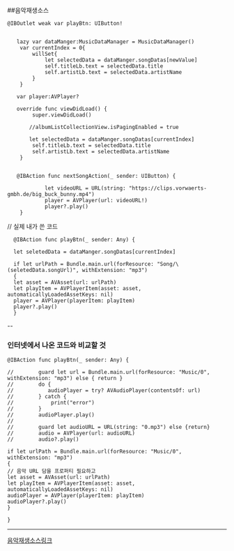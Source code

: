 ##음악재생소스


	@IBOutlet weak var playBtn: UIButton!
	    
	   
	   lazy var dataManger:MusicDataManager = MusicDataManager()
	    var currentIndex = 0{
	        willSet{
	            let selectedData = dataManger.songDatas[newValue]
	            self.titleLb.text = selectedData.title
	            self.artistLb.text = selectedData.artistName
	        }
	    }
	    
	   var player:AVPlayer?
	    
	   override func viewDidLoad() {
	        super.viewDidLoad()
	    
	       //albumListCollectionView.isPagingEnabled = true
	        
	       let selectedData = dataManger.songDatas[currentIndex]
	        self.titleLb.text = selectedData.title
	        self.artistLb.text = selectedData.artistName
	    }
	
	   
	   @IBAction func nextSongAction(_ sender: UIButton) {
	   
	            let videoURL = URL(string: "https://clips.vorwaerts-gmbh.de/big_buck_bunny.mp4")
	            player = AVPlayer(url: videoURL!)
	            player?.play()
	    }
	    
  // 실제 내가 쓴 코드
  
      @IBAction func playBtn(_ sender: Any) {
  
      let seletedData = dataManger.songDatas[currentIndex]
      
      if let urlPath = Bundle.main.url(forResource: "Song/\(seletedData.songUrl)", withExtension: "mp3")
      {
      let asset = AVAsset(url: urlPath)
      let playItem = AVPlayerItem(asset: asset, automaticallyLoadedAssetKeys: nil)
      player = AVPlayer(playerItem: playItem)
      player?.play()
      }
      
--

### 인터넷에서 나온 코드와 비교할 것

	@IBAction func playBtn(_ sender: Any) {
	
	//        guard let url = Bundle.main.url(forResource: "Music/0", withExtension: "mp3") else { return }
	//        do {
	//           audioPlayer = try? AVAudioPlayer(contentsOf: url)
	//        } catch {
	//            print("error")
	//        }
	//        audioPlayer.play()
	//
	//        guard let audioURL = URL(string: "0.mp3") else {return}
	//        audio = AVPlayer(url: audioURL)
	//        audio?.play()
	
	if let urlPath = Bundle.main.url(forResource: "Music/0", withExtension: "mp3")
	{
	// 음악 URL 담을 프로퍼티 필요하고
	let asset = AVAsset(url: urlPath)
	let playItem = AVPlayerItem(asset: asset, automaticallyLoadedAssetKeys: nil)
	audioPlayer = AVPlayer(playerItem: playItem)
	audioPlayer?.play()
	}
	
	}


________  
   
[음악재생소스링크](https://stackoverflow.com/questions/25932570/how-to-play-video-with-avplayerviewcontroller-avkit-in-swift)
    
